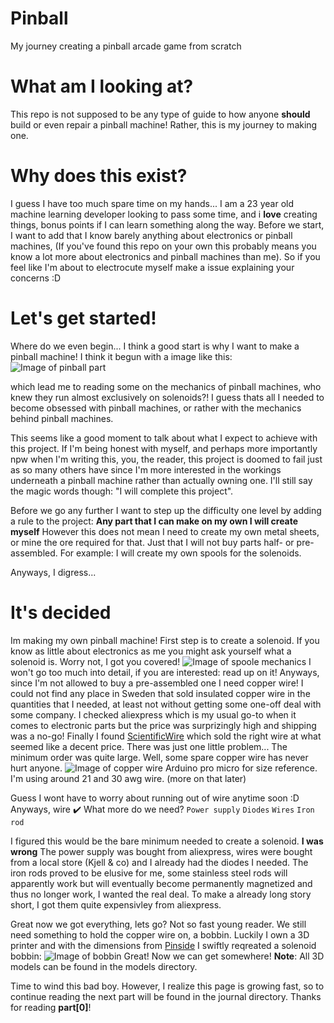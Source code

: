 # Pinball
My journey creating a pinball arcade game from scratch

# What am I looking at?
This repo is not supposed to be any type of guide to how anyone **should** build or even repair a pinball machine! Rather, this is my journey to making one.

# Why does this exist?
I guess I have too much spare time on my hands... I am a 23 year old machine learning developer looking to pass some time, and i **love** creating things, bonus points if I can learn something along the way. Before we start, I want to add that I know barely anything about electronics or pinball machines, (If you've found this repo on your own this probably means you know a lot more about electronics and pinball machines than me). So if you feel like I'm about to electrocute myself make a issue explaining your concerns :D

# Let's get started!
Where do we even begin... I think a good start is why I want to make a pinball machine!
I think it begun with a image like this:
![Image of pinball part](https://lh3.googleusercontent.com/proxy/3aMRH_PUUcJp-Ba_dLPP5OP7MFL-Rfubt07uwJyXcvG3z9zjtrJOyp1QxXFzm2kD1Gy_moHBQC2hg6xzEEs)

which lead me to reading some on the mechanics of pinball machines, who knew they run almost exclusively on solenoids?! I guess thats all I needed to become obsessed with pinball machines, or rather with the mechanics behind pinball machines.

This seems like a good moment to talk about what I expect to achieve with this project. If I'm being honest with myself, and perhaps more importantly npw when I'm writing this, you, the reader, this project is doomed to fail just as so many others have since I'm more interested in the workings underneath a pinball machine rather than actually owning one. 
I'll still say the magic words though: "I will complete this project".

Before we go any further I want to step up the difficulty one level by adding a rule to the project:
**Any part that I can make on my own I will create myself**
However this does not mean I need to create my own metal sheets, or mine the ore required for that. Just that I will not buy parts half- or pre-assembled. For example: I will create my own spools for the solenoids.

Anyways, I digress...

 # It's decided
 Im making my own pinball machine!
 First step is to create a solenoid. If you know as little about electronics as me you might ask yourself what a solenoid is. Worry not, I got you covered!
 ![Image of spoole mechanics](https://www.justscience.in/wp-content/uploads/2017/05/HOW-DOES-A-SOLENOID-WORK.jpg)
 I won't go too much into detail, if you are interested: read up on it!
 Anyways, since I'm not allowed to buy a pre-assembled one I need copper wire!
 I could not find any place in Sweden that sold insulated copper wire in the quantities that I needed, at least not without getting some one-off deal with some company. I checked aliexpress which is my usual go-to when it comes to electronic parts but the price was surprizingly high and shipping was a no-go! Finally I found [ScientificWire](https://www.scientificwire.com/) which sold the right wire at what seemed like a decent price. There was just one little problem... The minimum order was quite large. Well, some spare copper wire has never hurt anyone.
![Image of copper wire](https://i.imgur.com/JyKKtTa.jpeg)
Arduino pro micro for size reference. I'm using around 21 and 30 awg wire. (more on that later)

Guess I wont have to worry about running out of wire anytime soon :D
Anyways, wire ✔️
What more do we need?
`Power supply`
`Diodes`
`Wires`
`Iron rod`

I figured this would be the bare minimum needed to create a solenoid. **I was wrong**
The power supply was bought from aliexpress, wires were bought from a local store (Kjell & co) and I already had the diodes I needed. The iron rods proved to be elusive for me, some stainless steel rods will apparently work but will eventually become permanently magnetized and thus no longer work, I wanted the real deal. To make a already long story short, I got them quite expensivley from aliexpress.

Great now we got everything, lets go?
Not so fast young reader. We still need something to hold the copper wire on, a bobbin.
Luckily I own a 3D printer and with the dimensions from [Pinside](https://pinside.com/pinball/forum/topic/coil-dimensions) I swiftly reqreated a solenoid bobbin:
![Image of bobbin](https://i.imgur.com/AErI18O.jpg)
Great! Now we can get somewhere!
**Note**: All 3D models can be found in the models directory.

Time to wind this bad boy. 
However, I realize this page is growing fast, so to continue reading the next part will be found in the journal directory.
Thanks for reading **part[0]**!
